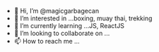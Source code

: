 - 👋 Hi, I’m @magicgarbagecan
- 👀 I’m interested in ...boxing, muay thai, trekking
- 🌱 I’m currently learning ...JS, ReactJS
- 💞️ I’m looking to collaborate on ...
- 📫 How to reach me ...

<!---
magicgarbagecan/magicgarbagecan is a ✨ special ✨ repository because its `README.md` (this file) appears on your GitHub profile.
You can click the Preview link to take a look at your changes.
--->
